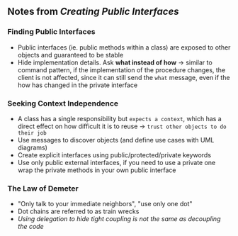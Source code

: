 ## Notes from *Creating Public Interfaces*

### Finding Public Interfaces
- Public interfaces (ie. public methods within a class) are exposed to other objects and guaranteed to be stable
- Hide implementation details. Ask **what instead of how** -> similar to command pattern, if the implementation of the procedure changes, the client is not affected, since it can still send the `what` message, even if the how has changed in the private interface

### Seeking Context Independence
- A class has a single responsibility but `expects a context`, which has a direct effect on how difficult it is to reuse -> `trust other objects to do their job`
- Use messages to discover objects (and define use cases with UML diagrams)
- Create explicit interfaces using public/protected/private keywords
- Use only public external interfaces, if you need to use a private one wrap the private methods in your own public interface

### The Law of Demeter
- "Only talk to your immediate neighbors", "use only one dot"
- Dot chains are referred to as train wrecks
- *Using delegation to hide tight coupling is not the same as decoupling the code*
